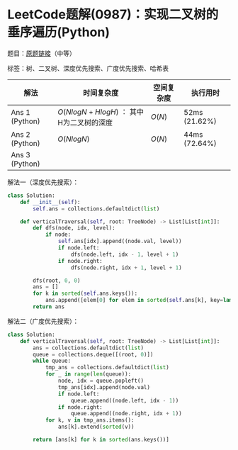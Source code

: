 # LeetCode题解(0987)：实现二叉树的垂序遍历(Python)

题目：[原题链接](https://leetcode-cn.com/problems/vertical-order-traversal-of-a-binary-tree/)（中等）

标签：树、二叉树、深度优先搜索、广度优先搜索、哈希表

| 解法           | 时间复杂度                              | 空间复杂度 | 执行用时      |
| -------------- | --------------------------------------- | ---------- | ------------- |
| Ans 1 (Python) | $O(NlogN+HlogH)$ ： 其中H为二叉树的深度 | $O(N)$     | 52ms (21.62%) |
| Ans 2 (Python) | $O(NlogN)$                              | $O(N)$     | 44ms (72.64%) |
| Ans 3 (Python) |                                         |            |               |

解法一（深度优先搜索）：

```python
class Solution:
    def __init__(self):
        self.ans = collections.defaultdict(list)

    def verticalTraversal(self, root: TreeNode) -> List[List[int]]:
        def dfs(node, idx, level):
            if node:
                self.ans[idx].append((node.val, level))
                if node.left:
                    dfs(node.left, idx - 1, level + 1)
                if node.right:
                    dfs(node.right, idx + 1, level + 1)

        dfs(root, 0, 0)
        ans = []
        for k in sorted(self.ans.keys()):
            ans.append([elem[0] for elem in sorted(self.ans[k], key=lambda x: (x[1], x[0]))])
        return ans
```

解法二（广度优先搜索）：

```python
class Solution:
    def verticalTraversal(self, root: TreeNode) -> List[List[int]]:
        ans = collections.defaultdict(list)
        queue = collections.deque([(root, 0)])
        while queue:
            tmp_ans = collections.defaultdict(list)
            for _ in range(len(queue)):
                node, idx = queue.popleft()
                tmp_ans[idx].append(node.val)
                if node.left:
                    queue.append((node.left, idx - 1))
                if node.right:
                    queue.append((node.right, idx + 1))
            for k, v in tmp_ans.items():
                ans[k].extend(sorted(v))

        return [ans[k] for k in sorted(ans.keys())]
```
